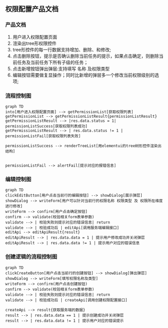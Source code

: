 ## 权限配置产品文档

### 产品文档
1. 用户进入权限配置页面
2. 渲染出tree形权限控件
3. tree形控件的每一行数据支持增加、删除、和修改;
4. 点击删除按钮，提示是否确认删除当前任务的提示，如果点击确定，则删除当前任务及当前任务下所有子级的任务；
5. 点击新增按钮弹出弹层:支持填写 名称 及权限类型
6. 编辑按钮需要做复显操作；同时比新增的弹层多一个修改当前权限级别的选项; 

### 流程控制图

```mermaid
graph TD
into[用户进入权限配置页面] --> getPermissionList[获取权限列表]
getPermissionList --> getPermissionListResult{permissionListResult}
getPermissionListResult --> |res.data.status = 1| permissionListSuccess[获取权限列表成功]
getPermissionListResult --> | res.data.status != 1 | permissionListFail[获取权限列表失败]

permissionListSuccess --> renderTreeList[用elementui的tree树形控件渲染出结构]


permissionListFail --> alertFail[提示对应的报错信息]
```

### 编辑控制图

```mermaid
graph TD
clickEditButton[用户点击当前行的编辑按钮] --> showDialog[展示弹层]
showDialog --> writeForm[用户可以针对当前行的权限名称 权限类型 及 权限所在维度进行修改]
writeForm --> confirm[用户点击确定按钮]
confirm --> validate(校验相关form表单参数)
validate --> | 校验失败则提示对应的错误信息| return
validate --> | 校验成功后 | editApi[调用服务端编辑接口]
editApi --> editApiResult{result}
editApiResult --> | res.data.data = 1 | 提示用户修改成功并关闭弹层
editApiResult --> | res.data.data != 1 | 提示用户对应的错误信息
```

###  创建逻辑的流程控制图

```mermaid
graph TD
clickCreateButton[用户点击当前行的创建按钮] --> showDialog[弹出弹层]
showDialog --> writeForm[填写权限名称及类型]
writeForm --> confirm(用户点击创建按钮)
confirm --> validate(校验相关form表单参数)
validate --> | 校验失败则提示对应的错误信息| return
validate --> | 校验成功后 | createApi[调用创建权限配置接口]

createApi --> result{获取服务端的数据}
result --> | res.data.data == 1 | 提示创建成功并关闭弹层
result --> | res.data.data != 1 | 提示用户对应的错误提示


```

